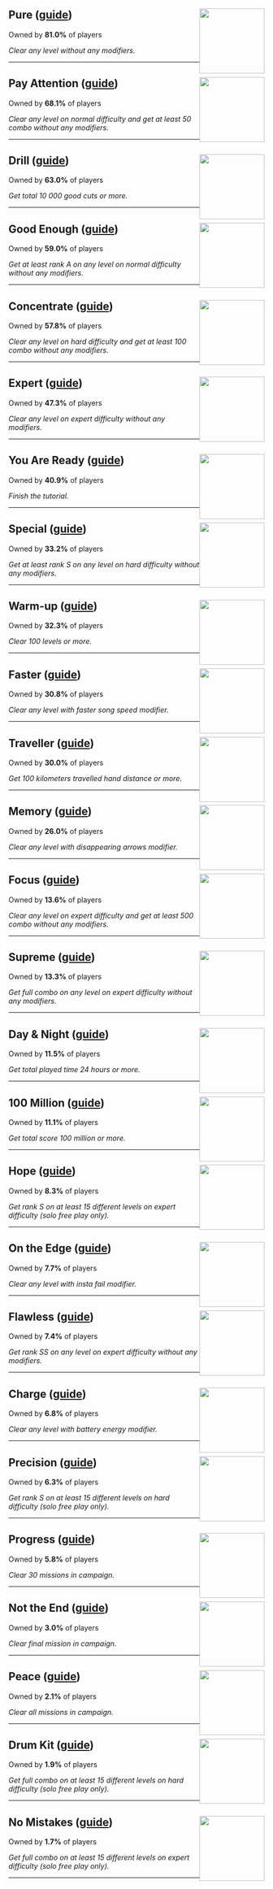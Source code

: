 ## Pure ([guide](/guides/Beat_Saber/Pure.md)) <img style="float: right;" src="https://cdn.cloudflare.steamstatic.com/steamcommunity/public/images/apps/620980/78d56dfeae84c7c73f46d844de748a2a13a841d9.jpg" width="128" height="128">

Owned by **81.0%** of players

_Clear any level without any modifiers._

---

## Pay Attention ([guide](/guides/Beat_Saber/Pay_Attention.md)) <img style="float: right;" src="https://cdn.cloudflare.steamstatic.com/steamcommunity/public/images/apps/620980/7412a3bf9be32f8ad14949382586349b16dc77f2.jpg" width="128" height="128">

Owned by **68.1%** of players

_Clear any level on normal difficulty and get at least 50 combo without any modifiers._

---

## Drill ([guide](/guides/Beat_Saber/Drill.md)) <img style="float: right;" src="https://cdn.cloudflare.steamstatic.com/steamcommunity/public/images/apps/620980/9a2feee562e8fa4cd306893e4a86d49dc2024faa.jpg" width="128" height="128">

Owned by **63.0%** of players

_Get total 10 000 good cuts or more._

---

## Good Enough ([guide](/guides/Beat_Saber/Good_Enough.md)) <img style="float: right;" src="https://cdn.cloudflare.steamstatic.com/steamcommunity/public/images/apps/620980/fbc0983f37696e78b519b738979f137fa01f42a5.jpg" width="128" height="128">

Owned by **59.0%** of players

_Get at least rank A on any level on normal difficulty without any modifiers._

---

## Concentrate ([guide](/guides/Beat_Saber/Concentrate.md)) <img style="float: right;" src="https://cdn.cloudflare.steamstatic.com/steamcommunity/public/images/apps/620980/e3507956238120eb713300d3dc2e225744779b36.jpg" width="128" height="128">

Owned by **57.8%** of players

_Clear any level on hard difficulty and get at least 100 combo without any modifiers._

---

## Expert ([guide](/guides/Beat_Saber/Expert.md)) <img style="float: right;" src="https://cdn.cloudflare.steamstatic.com/steamcommunity/public/images/apps/620980/f3b330bcb084ea5714dcef88ef9f810c1add3ef9.jpg" width="128" height="128">

Owned by **47.3%** of players

_Clear any level on expert difficulty without any modifiers._

---

## You Are Ready ([guide](/guides/Beat_Saber/You_Are_Ready.md)) <img style="float: right;" src="https://cdn.cloudflare.steamstatic.com/steamcommunity/public/images/apps/620980/4b4e085f651c758909de1ac66713fd0b955a5630.jpg" width="128" height="128">

Owned by **40.9%** of players

_Finish the tutorial._

---

## Special ([guide](/guides/Beat_Saber/Special.md)) <img style="float: right;" src="https://cdn.cloudflare.steamstatic.com/steamcommunity/public/images/apps/620980/f005c82f4be0b1385a9d6e4eac84d92d5d7fd85c.jpg" width="128" height="128">

Owned by **33.2%** of players

_Get at least rank S on any level on hard difficulty without any modifiers._

---

## Warm-up ([guide](/guides/Beat_Saber/Warm_up.md)) <img style="float: right;" src="https://cdn.cloudflare.steamstatic.com/steamcommunity/public/images/apps/620980/3b1ce488ff749ff147ba8149b21a85ef4f204711.jpg" width="128" height="128">

Owned by **32.3%** of players

_Clear 100 levels or more._

---

## Faster ([guide](/guides/Beat_Saber/Faster.md)) <img style="float: right;" src="https://cdn.cloudflare.steamstatic.com/steamcommunity/public/images/apps/620980/a7b8aefc56f31c2797a6f89f76c8d23b3d018402.jpg" width="128" height="128">

Owned by **30.8%** of players

_Clear any level with faster song speed modifier._

---

## Traveller ([guide](/guides/Beat_Saber/Traveller.md)) <img style="float: right;" src="https://cdn.cloudflare.steamstatic.com/steamcommunity/public/images/apps/620980/9995c1844524f51f36aff95c308f89e2d6bad7b5.jpg" width="128" height="128">

Owned by **30.0%** of players

_Get 100 kilometers travelled hand distance or more._

---

## Memory ([guide](/guides/Beat_Saber/Memory.md)) <img style="float: right;" src="https://cdn.cloudflare.steamstatic.com/steamcommunity/public/images/apps/620980/61d16ab5d46beaf3b117b74e4ddcf0aa27dd61cc.jpg" width="128" height="128">

Owned by **26.0%** of players

_Clear any level with disappearing arrows modifier._

---

## Focus ([guide](/guides/Beat_Saber/Focus.md)) <img style="float: right;" src="https://cdn.cloudflare.steamstatic.com/steamcommunity/public/images/apps/620980/8dc0cc3d40cb0b42c84d24bd09b15f3af14cdc21.jpg" width="128" height="128">

Owned by **13.6%** of players

_Clear any level on expert difficulty and get at least 500 combo without any modifiers._

---

## Supreme ([guide](/guides/Beat_Saber/Supreme.md)) <img style="float: right;" src="https://cdn.cloudflare.steamstatic.com/steamcommunity/public/images/apps/620980/38393ecfa619c380fa0f90c2b8c03f9ba94474f0.jpg" width="128" height="128">

Owned by **13.3%** of players

_Get full combo on any level on expert difficulty without any modifiers._

---

## Day & Night ([guide](/guides/Beat_Saber/Day___Night.md)) <img style="float: right;" src="https://cdn.cloudflare.steamstatic.com/steamcommunity/public/images/apps/620980/83cc09fe8c596a49684738859ec04bb172594d5a.jpg" width="128" height="128">

Owned by **11.5%** of players

_Get total played time 24 hours or more._

---

## 100 Million ([guide](/guides/Beat_Saber/100_Million.md)) <img style="float: right;" src="https://cdn.cloudflare.steamstatic.com/steamcommunity/public/images/apps/620980/cc071c3d9d6ef6584d3814b8f40c916efa86268f.jpg" width="128" height="128">

Owned by **11.1%** of players

_Get total score 100 million or more._

---

## Hope ([guide](/guides/Beat_Saber/Hope.md)) <img style="float: right;" src="https://cdn.cloudflare.steamstatic.com/steamcommunity/public/images/apps/620980/0693e44f919c00a3d798fd4a7861a1c7f83aa44f.jpg" width="128" height="128">

Owned by **8.3%** of players

_Get rank S on at least 15 different levels on expert difficulty (solo free play only)._

---

## On the Edge ([guide](/guides/Beat_Saber/On_the_Edge.md)) <img style="float: right;" src="https://cdn.cloudflare.steamstatic.com/steamcommunity/public/images/apps/620980/d99b3519f13c52c7f883349ee8a04ea96a3a062b.jpg" width="128" height="128">

Owned by **7.7%** of players

_Clear any level with insta fail modifier._

---

## Flawless ([guide](/guides/Beat_Saber/Flawless.md)) <img style="float: right;" src="https://cdn.cloudflare.steamstatic.com/steamcommunity/public/images/apps/620980/e11d8f04cb9f2fbd8ec79a5218fc3a407aefacd9.jpg" width="128" height="128">

Owned by **7.4%** of players

_Get rank SS on any level on expert difficulty without any modifiers._

---

## Charge ([guide](/guides/Beat_Saber/Charge.md)) <img style="float: right;" src="https://cdn.cloudflare.steamstatic.com/steamcommunity/public/images/apps/620980/59844fa38df9782abd4478db605cc50ccdcf9c07.jpg" width="128" height="128">

Owned by **6.8%** of players

_Clear any level with battery energy modifier._

---

## Precision ([guide](/guides/Beat_Saber/Precision.md)) <img style="float: right;" src="https://cdn.cloudflare.steamstatic.com/steamcommunity/public/images/apps/620980/eb4594348846e9fb52bc8ee0f94d252c8a1d1677.jpg" width="128" height="128">

Owned by **6.3%** of players

_Get rank S on at least 15 different levels on hard difficulty (solo free play only)._

---

## Progress ([guide](/guides/Beat_Saber/Progress.md)) <img style="float: right;" src="https://cdn.cloudflare.steamstatic.com/steamcommunity/public/images/apps/620980/8a7800b32758c6857521c3bce6439bbe133d92af.jpg" width="128" height="128">

Owned by **5.8%** of players

_Clear 30 missions in campaign._

---

## Not the End ([guide](/guides/Beat_Saber/Not_the_End.md)) <img style="float: right;" src="https://cdn.cloudflare.steamstatic.com/steamcommunity/public/images/apps/620980/bfa4d78e680ee50386e1a0dd5b87aecead55d74e.jpg" width="128" height="128">

Owned by **3.0%** of players

_Clear final mission in campaign._

---

## Peace ([guide](/guides/Beat_Saber/Peace.md)) <img style="float: right;" src="https://cdn.cloudflare.steamstatic.com/steamcommunity/public/images/apps/620980/e55b055dd59695414bdae7e5997b096349b3c1cc.jpg" width="128" height="128">

Owned by **2.1%** of players

_Clear all missions in campaign._

---

## Drum Kit ([guide](/guides/Beat_Saber/Drum_Kit.md)) <img style="float: right;" src="https://cdn.cloudflare.steamstatic.com/steamcommunity/public/images/apps/620980/92f2c0d8d6a634a572ea8a277abcc670651f60cb.jpg" width="128" height="128">

Owned by **1.9%** of players

_Get full combo on at least 15 different levels on hard difficulty (solo free play only)._

---

## No Mistakes ([guide](/guides/Beat_Saber/No_Mistakes.md)) <img style="float: right;" src="https://cdn.cloudflare.steamstatic.com/steamcommunity/public/images/apps/620980/071a27bff15d1f2a87461b29b7052ca4ace32586.jpg" width="128" height="128">

Owned by **1.7%** of players

_Get full combo on at least 15 different levels on expert difficulty (solo free play only)._

---

